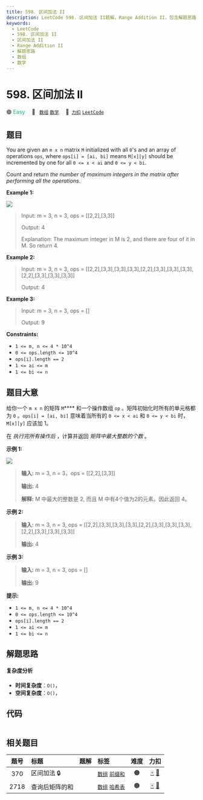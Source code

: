 ```yaml
---
title: 598. 区间加法 II
description: LeetCode 598. 区间加法 II题解，Range Addition II，包含解题思路、复杂度分析以及完整的 JavaScript 代码实现。
keywords:
  - LeetCode
  - 598. 区间加法 II
  - 区间加法 II
  - Range Addition II
  - 解题思路
  - 数组
  - 数学
---
```


# 598. 区间加法 II

🟢 <font color=#15bd66>Easy</font>&emsp; 🔖&ensp; [`数组`](/tag/array.md) [`数学`](/tag/math.md)&emsp; 🔗&ensp;[`力扣`](https://leetcode.cn/problems/range-addition-ii) [`LeetCode`](https://leetcode.com/problems/range-addition-ii)

## 题目

You are given an `m x n` matrix `M` initialized with all `0`'s and an array of
operations `ops`, where `ops[i] = [ai, bi]` means `M[x][y]` should be
incremented by one for all `0 <= x < ai` and `0 <= y < bi`.

Count and return _the number of maximum integers in the matrix after
performing all the operations_.



**Example 1:**

![](https://assets.leetcode.com/uploads/2020/10/02/ex1.jpg)

> Input: m = 3, n = 3, ops = [[2,2],[3,3]]
> 
> Output: 4
> 
> Explanation: The maximum integer in M is 2, and there are four of it in M. So return 4.

**Example 2:**

> Input: m = 3, n = 3, ops = [[2,2],[3,3],[3,3],[3,3],[2,2],[3,3],[3,3],[3,3],[2,2],[3,3],[3,3],[3,3]]
> 
> Output: 4

**Example 3:**

> Input: m = 3, n = 3, ops = []
> 
> Output: 9

**Constraints:**

  * `1 <= m, n <= 4 * 10^4`
  * `0 <= ops.length <= 10^4`
  * `ops[i].length == 2`
  * `1 <= ai <= m`
  * `1 <= bi <= n`


## 题目大意

给你一个 `m x n` 的矩阵 `M`**** 和一个操作数组 `op` 。矩阵初始化时所有的单元格都为 `0` 。`ops[i] = [ai, bi]`
意味着当所有的 `0 <= x < ai` 和 `0 <= y < bi` 时， `M[x][y]` 应该加 1。

在 _执行完所有操作后_  ，计算并返回 _矩阵中最大整数的个数_  。



**示例 1:**

![](https://assets.leetcode.com/uploads/2020/10/02/ex1.jpg)

> 
> 
> 
> 
> 
> **输入:** m = 3, n = 3，ops = [[2,2],[3,3]]
> 
> **输出:** 4
> 
> **解释:** M 中最大的整数是 2, 而且 M 中有4个值为2的元素。因此返回 4。
> 
> 

**示例 2:**

> 
> 
> 
> 
> 
> **输入:** m = 3, n = 3, ops = [[2,2],[3,3],[3,3],[3,3],[2,2],[3,3],[3,3],[3,3],[2,2],[3,3],[3,3],[3,3]]
> 
> **输出:** 4
> 
> 

**示例 3:**

> 
> 
> 
> 
> 
> **输入:** m = 3, n = 3, ops = []
> 
> **输出:** 9
> 
> 



**提示:**

  * `1 <= m, n <= 4 * 10^4`
  * `0 <= ops.length <= 10^4`
  * `ops[i].length == 2`
  * `1 <= ai <= m`
  * `1 <= bi <= n`


## 解题思路

#### 复杂度分析

- **时间复杂度**：`O()`，
- **空间复杂度**：`O()`，

## 代码

```javascript

```

## 相关题目

<!-- prettier-ignore -->
| 题号 | 标题 | 题解 | 标签 | 难度 | 力扣 |
| :------: | :------ | :------: | :------ | :------: | :------: |
| 370 | 区间加法 🔒 |  |  [`数组`](/tag/array.md) [`前缀和`](/tag/prefix-sum.md) | 🟠 | [🀄️](https://leetcode.cn/problems/range-addition) [🔗](https://leetcode.com/problems/range-addition) |
| 2718 | 查询后矩阵的和 |  |  [`数组`](/tag/array.md) [`哈希表`](/tag/hash-table.md) | 🟠 | [🀄️](https://leetcode.cn/problems/sum-of-matrix-after-queries) [🔗](https://leetcode.com/problems/sum-of-matrix-after-queries) |